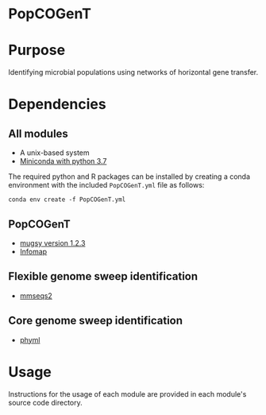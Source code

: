 # PopCOGenT

# Purpose
Identifying microbial populations using networks of horizontal gene transfer.

# Dependencies

## All modules
* A unix-based system
* [Miniconda with python 3.7](https://docs.conda.io/en/latest/miniconda.html)

The required python and R packages can be installed by creating a conda environment with the included `PopCOGenT.yml` file as follows:

`conda env create -f PopCOGenT.yml`

## PopCOGenT

* [mugsy version 1.2.3](http://mugsy.sourceforge.net/)
* [Infomap](https://www.mapequation.org/code.html#Installation)

## Flexible genome sweep identification
* [mmseqs2](https://github.com/soedinglab/MMseqs2)

## Core genome sweep identification
* [phyml](http://www.atgc-montpellier.fr/phyml/)

# Usage

Instructions for the usage of each module are provided in each module's source code directory.